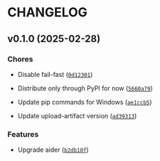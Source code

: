 # CHANGELOG


## v0.1.0 (2025-02-28)

### Chores

- Disable fail-fast
  ([`0d12301`](https://github.com/SgtAirRaid/opentips/commit/0d1230157301c70bac55b14c8ffcfceb54c28669))

- Distribute only through PyPI for now
  ([`5660a79`](https://github.com/SgtAirRaid/opentips/commit/5660a793ec56be5a2b4516175a4589fb06b65572))

- Update pip commands for Windows
  ([`ae1ccb5`](https://github.com/SgtAirRaid/opentips/commit/ae1ccb5915785e8340b13d152775bf92cafaff32))

- Update upload-artifact version
  ([`ad39313`](https://github.com/SgtAirRaid/opentips/commit/ad39313801efb72e75ab67b952ac91af3c0c0d1b))

### Features

- Upgrade aider
  ([`b2db10f`](https://github.com/SgtAirRaid/opentips/commit/b2db10f3e1ac0f95a28bed2a0b52f041cb921d41))
